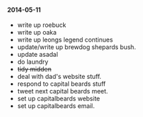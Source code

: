 #### 2014-05-11 ####

- write up roebuck
- write up oaka
- write up leongs legend continues
- update/write up brewdog shepards bush.
- update asadal
- do laundry
- ~~tidy midden~~
- deal with dad's website stuff.
- respond to capital beards stuff
- tweet next capital beards meet.
- set up capitalbeards website
- set up capitalbeards email.

